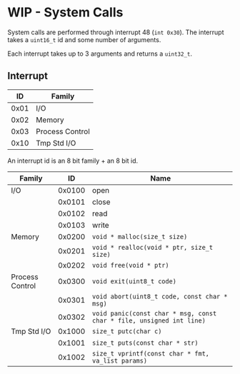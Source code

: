# WIP - System Calls

System calls are performed through interrupt 48 (`int 0x30`). The interrupt
takes a `uint16_t` id and some number of arguments.

Each interrupt takes up to 3 arguments and returns a `uint32_t`.

## Interrupt

| ID   | Family          |
| ---- | --------------- |
| 0x01 | I/O             |
| 0x02 | Memory          |
| 0x03 | Process Control |
| 0x10 | Tmp Std I/O     |

An interrupt id is an 8 bit family + an 8 bit id.

| Family          | ID     | Name                                                                 |
| --------------- | ------ | -------------------------------------------------------------------- |
| I/O             | 0x0100 | open                                                                 |
|                 | 0x0101 | close                                                                |
|                 | 0x0102 | read                                                                 |
|                 | 0x0103 | write                                                                |
| Memory          | 0x0200 | `void * malloc(size_t size)`                                         |
|                 | 0x0201 | `void * realloc(void * ptr, size_t size)`                            |
|                 | 0x0202 | `void free(void * ptr)`                                              |
| Process Control | 0x0300 | `void exit(uint8_t code)`                                            |
|                 | 0x0301 | `void abort(uint8_t code, const char * msg)`                         |
|                 | 0x0302 | `void panic(const char * msg, const char * file, unsigned int line)` |
| Tmp Std I/O     | 0x1000 | `size_t putc(char c)`                                                |
|                 | 0x1001 | `size_t puts(const char * str)`                                      |
|                 | 0x1002 | `size_t vprintf(const char * fmt, va_list params)`                   |
